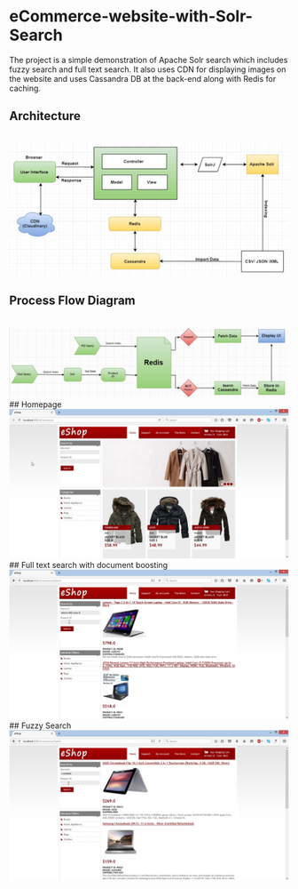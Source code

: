 # eCommerce-website-with-Solr-Search
The project is a simple demonstration of Apache Solr search which includes fuzzy search and full text search. It also uses CDN for displaying images on the website and uses Cassandra DB at the back-end along with Redis for caching.

## Architecture
<br>
<img src="https://github.com/prashant8488/eCommerce-website-with-Solr-Search/blob/master/Images/Picture5.jpg">
<br>

## Process Flow Diagram
<br>
<img src="https://github.com/prashant8488/eCommerce-website-with-Solr-Search/blob/master/Images/Picture4.jpg">
<br>
## Homepage
<br>
<img src="https://github.com/prashant8488/eCommerce-website-with-Solr-Search/blob/master/Images/Picture3.jpg">
<br>
## Full text search with document boosting
<br>
<img src="https://github.com/prashant8488/eCommerce-website-with-Solr-Search/blob/master/Images/Picture1.jpg">
<br>
## Fuzzy Search
<br>
<img src="https://github.com/prashant8488/eCommerce-website-with-Solr-Search/blob/master/Images/Picture2.jpg">
<br>
